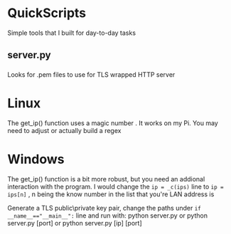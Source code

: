 # QuickScripts
Simple tools that I built for day-to-day tasks
## server.py
###
Looks for .pem files to use for TLS wrapped HTTP server
# Linux
The get_ip() function uses a magic number . It works on my Pi. You may need to adjust or actually build a regex

# Windows
The get_ip() function is a bit more robust, but you need an addional interaction with the program. I would change the
  `ip = _c(ips)` line to `ip = ips[n]` , n being the know number in the list that you're LAN address is
  
Generate a TLS public\private key pair, change the paths under `if __name__=="__main__":` line and run with:
python server.py
    or
python server.py [port]
    or 
python server.py [ip] [port]
